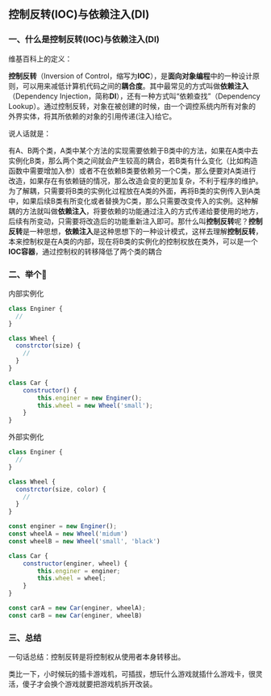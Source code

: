 ## 控制反转(IOC)与依赖注入(DI)

### 一、什么是控制反转(IOC)与依赖注入(DI)

维基百科上的定义：

**控制反转**（Inversion of Control，缩写为**IOC**），是**面向对象编程**中的一种设计原则，可以用来减低计算机代码之间的**耦合度**。其中最常见的方式叫做**依赖注入**（Dependency Injection，简称**DI**），还有一种方式叫“依赖查找”（Dependency Lookup）。通过控制反转，对象在被创建的时候，由一个调控系统内所有对象的外界实体，将其所依赖的对象的引用传递(注入)给它。

说人话就是：

有A、B两个类，A类中某个方法的实现需要依赖于B类中的方法，如果在A类中去实例化B类，那么两个类之间就会产生较高的耦合，若B类有什么变化（比如构造函数中需要增加入参）或者不在依赖B类要依赖另一个C类，那么便要对A类进行改造，如果存在有依赖链的情况，那么改造会变的更加复杂，不利于程序的维护。为了解耦，只需要将B类的实例化过程放在A类的外面，再将B类的实例传入到A类中，如果后续B类有所变化或者替换为C类，那么只需要改变传入的实例。这种解耦的方法就叫做**依赖注入**，将要依赖的功能通过注入的方式传递给要使用的地方，后续有所变动，只需要将改造后的功能重新注入即可。那什么叫**控制反转**呢？**控制反转**是一种思想，**依赖注入**是这种思想下的一种设计模式，这样去理解**控制反转**，本来控制权是在A类的内部，现在将B类的实例化的控制权放在类外，可以是一个**IOC容器**，通过控制权的转移降低了两个类的耦合

### 二、举个🌰

内部实例化

```js
class Enginer {
  // 
}

class Wheel {
  constrctor(size) {
    //
  }
}

class Car {
    constructor() {
        this.enginer = new Enginer();
        this.wheel = new Wheel('small');
    }
}

```

外部实例化

```js
class Enginer {
  // 
}

class Wheel {
  constrctor(size, color) {
    //
  }
}

const enginer = new Enginer();
const wheelA = new Wheel('midum')
const wheelB = new Wheel('small', 'black')

class Car {
    constructor(enginer, wheel) {
        this.enginer = enginer;
        this.wheel = wheel;
    }
}

const carA = new Car(enginer, wheelA);
const carB = new Car(enginer, wheelB)


```

### 三、总结

一句话总结：控制反转是将控制权从使用者本身转移出。

类比一下，小时候玩的插卡游戏机，可插拔，想玩什么游戏就插什么游戏卡，很灵活，傻子才会换个游戏就要把游戏机拆开改装。